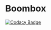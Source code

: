 # Boombox
[![Codacy Badge](https://api.codacy.com/project/badge/Grade/dee1880a24c24dafaf1b850400e616f2)](https://app.codacy.com/gh/AjayACST/Boombox?utm_source=github.com&utm_medium=referral&utm_content=AjayACST/Boombox&utm_campaign=Badge_Grade)